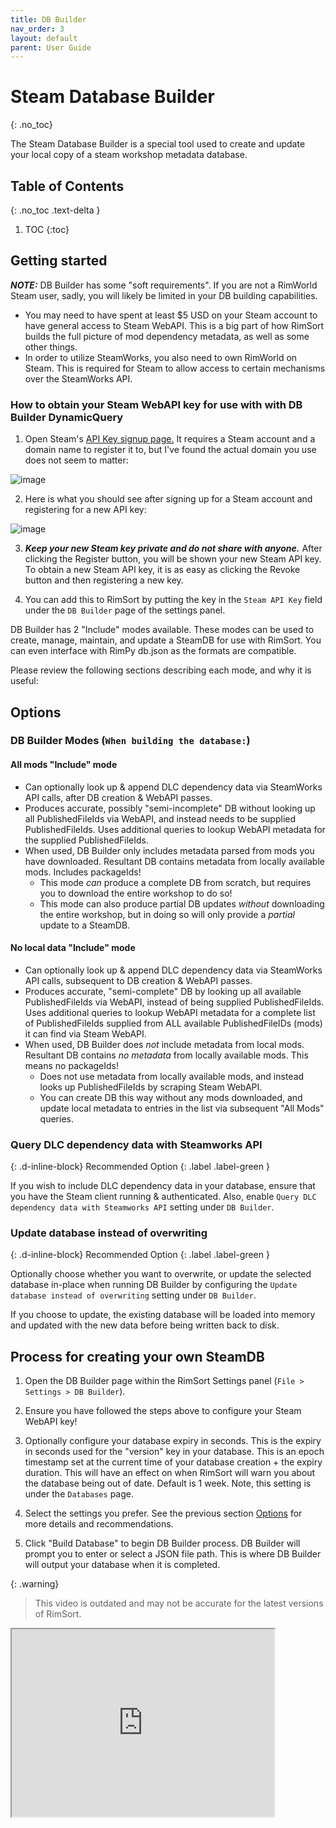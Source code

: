 ```yaml
---
title: DB Builder
nav_order: 3
layout: default
parent: User Guide
---
```

# Steam Database Builder
{: .no_toc}

The Steam Database Builder is a special tool used to create and update your local copy of a steam workshop metadata database.

## Table of Contents
{: .no_toc .text-delta }

1. TOC
{:toc}

## Getting started

_**NOTE:**_ DB Builder has some "soft requirements". If you are not a RimWorld Steam user, sadly, you will likely be limited in your DB building capabilities.

- You may need to have spent at least $5 USD on your Steam account to have general access to Steam WebAPI. This is a big part of how RimSort builds the full picture of mod dependency metadata, as well as some other things.
- In order to utilize SteamWorks, you also need to own RimWorld on Steam. This is required for Steam to allow access to certain mechanisms over the SteamWorks API.

### How to obtain your Steam WebAPI key for use with with DB Builder DynamicQuery

1. Open Steam's [API Key signup page.](https://steamcommunity.com/login/home/?goto=%2Fdev%2Fapikey) It requires a Steam account and a domain name to register it to, but I've found the actual domain you use does not seem to matter:

![image](https://user-images.githubusercontent.com/2766946/223573964-ace0a4e6-872a-4b50-b37c-902f14469c43.png)

2. Here is what you should see after signing up for a Steam account and registering for a new API key:

![image](https://user-images.githubusercontent.com/2766946/223573999-5f15abc6-c9e4-43c3-955a-95f2b9523fa2.png)

3. _**Keep your new Steam key private and do not share with anyone.**_ After clicking the Register button, you will be shown your new Steam API key. To obtain a new Steam API key, it is as easy as clicking the Revoke button and then registering a new key.

4. You can add this to RimSort by putting the key in the `Steam API Key` field under the `DB Builder` page of the settings panel.

DB Builder has 2 "Include" modes available. These modes can be used to create, manage, maintain, and update a SteamDB for use with RimSort. You can even interface with RimPy db.json as the formats are compatible.

Please review the following sections describing each mode, and why it is useful:

## Options

### DB Builder Modes (`When building the database:`)

#### All mods "Include" mode

- Can optionally look up & append DLC dependency data via SteamWorks API calls, after DB creation & WebAPI passes.
- Produces accurate, possibly "semi-incomplete" DB without looking up all PublishedFileIds via WebAPI, and instead needs to be supplied PublishedFileIds. Uses additional queries to lookup WebAPI metadata for the supplied PublishedFileIds.
- When used, DB Builder only includes metadata parsed from mods you have downloaded. Resultant DB contains metadata from locally available mods. Includes packageIds!
  - This mode _can_ produce a complete DB from scratch, but requires you to download the entire workshop to do so!
  - This mode can also produce partial DB updates _without_ downloading the entire workshop, but in doing so will only provide a _partial_ update to a SteamDB.

#### No local data "Include" mode

- Can optionally look up & append DLC dependency data via SteamWorks API calls, subsequent to DB creation & WebAPI passes.
- Produces accurate, "semi-complete" DB by looking up all available PublishedFileIds via WebAPI, instead of being supplied PublishedFileIds. Uses additional queries to lookup WebAPI metadata for a complete list of PublishedFileIds supplied from ALL available PublishedFileIDs (mods) it can find via Steam WebAPI.
- When used, DB Builder does _not_ include metadata from local mods. Resultant DB contains _no metadata_ from locally available mods. This means no packageIds!
  - Does not use metadata from locally available mods, and instead looks up PublishedFileIds by scraping Steam WebAPI.
  - You can create DB this way without any mods downloaded, and update local metadata to entries in the list via subsequent "All Mods" queries.

### Query DLC dependency data with Steamworks API
{: .d-inline-block}
Recommended Option
{: .label .label-green }

If you wish to include DLC dependency data in your database, ensure that you have the Steam client running & authenticated. Also, enable `Query DLC dependency data with Steamworks API` setting under `DB Builder`.

### Update database instead of overwriting
{: .d-inline-block}
Recommended Option
{: .label .label-green }

Optionally choose whether you want to overwrite, or update the selected database in-place when running DB Builder by configuring the `Update database instead of overwriting` setting under `DB Builder`.

If you choose to update, the existing database will be loaded into memory and updated with the new data before being written back to disk.

## Process for creating your own SteamDB

1. Open the DB Builder page within the RimSort Settings panel (`File > Settings > DB Builder`).

2. Ensure you have followed the steps above to configure your Steam WebAPI key!

3. Optionally configure your database expiry in seconds. This is the expiry in seconds used for the "version" key in your database. This is an epoch timestamp set at the current time of your database creation + the expiry duration. This will have an effect on when RimSort will warn you about the database being out of date. Default is 1 week. Note, this setting is under the `Databases` page.

4. Select the settings you prefer. See the previous section [Options](#options) for more details and recommendations.

5. Click "Build Database" to begin DB Builder process. DB Builder will prompt you to enter or select a JSON file path. This is where DB Builder will output your database when it is completed.

{: .warning}
> This video is outdated and may not be accurate for the latest versions of RimSort.

<iframe width="420" height="300" src="https://github.com/RimSort/RimSort/assets/2766946/bfdc5115-e349-4c92-86bc-96a6fcd1e9c6"  allowfullscreen="true" alt="Build Database Demo Video"></iframe>
